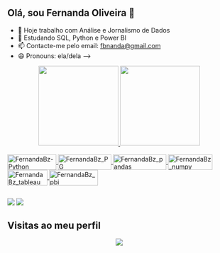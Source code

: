 ## Olá, sou Fernanda Oliveira 👋

- 🔭 Hoje trabalho com Análise e Jornalismo de Dados
- 🌱 Estudando SQL, Python e Power BI
- 📫 Contacte-me pelo email: fbnanda@gmail.com 
- 😄 Pronouns: ela/dela
-->

<div align="center">
  <a href="https://github.com/FernandaBz">
  <img height="180em" src="https://github-readme-stats.vercel.app/api?username=FernandaBz&show_icons=true&theme=synthwave"&include_all_commits=true&count_private=true"/>
  <img height="180em" src="https://github-readme-stats.vercel.app/api/top-langs/?username=FernandaBz&layout=compact&langs_count=7&theme=synthwave"/>
</div>
<div style="display: inline_block"><br>
  <img align="center" alt="FernandaBz-Python" height="35" width="110" src="https://img.shields.io/badge/python-3670A0?style=for-the-badge&logo=python&logoColor=ffdd54">
  <img align="center" alt="FernandaBz_PG" height="35" width="120" src="https://img.shields.io/badge/postgres-%23316192.svg?style=for-the-badge&logo=postgresql&logoColor=white">
  <img align="center" alt="FernandaBz_pandas" height="35" width="120" src="https://img.shields.io/badge/pandas-%23150458.svg?style=for-the-badge&logo=pandas&logoColor=white">
     <img align="center" alt="FernandaBz_numpy" height="35" width="100" src="https://img.shields.io/badge/numpy-%23013243.svg?style=for-the-badge&logo=numpy&logoColor=white">
  <img align="center" alt="FernandaBz_tableau" height="35" width="90" src="https://img.shields.io/badge/Tableau-E97627?style=for-the-badge&logo=Tableau&logoColor=white">
   <img align="center" alt="FernandaBz_pbi" height="35" width="110" src="https://img.shields.io/badge/PowerBI-E97627?style=for-the-badge&logo=PowerBI&logoColor=white">


  </div>
  
  ##
 
<div> 
 
  <a href = "mailto:fbnanda@gmail.com"><img src="https://img.shields.io/badge/-Gmail-%23333?style=for-the-badge&logo=gmail&logoColor=white" target="_blank"></a>
  <a href="https://www.linkedin.com/in/fernandabzoliveira/" target="_blank"><img src="https://img.shields.io/badge/-LinkedIn-%230077B5?style=for-the-badge&logo=linkedin&logoColor=white" target="_blank"></a> 
  
  
 <p align="center"> 

 ## Visitas ao meu perfil <br>
 <p align="center"> 
   <img alingn="center" src="https://profile-counter.glitch.me/FernandaBz/count.svg" />
 </p>

</p>
  
 
 </div>
